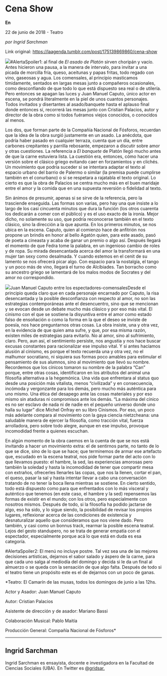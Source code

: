 # Cena Show

**En**

22 de junio de 2018 - Teatro

_por Ingrid Sarchman_

Link original: https://laagenda.tumblr.com/post/175139869860/cena-show

![](https://64.media.tumblr.com/72a509f2b200bec1508043210df227f0/tumblr_inline_paq9k1G0xz1t6q87u_500.jpg)#AlertaSpoiler1: al final de *El asado de Platón* sirven choripán y vacío. Antes hicieron una pausa, a la manera de intervalo, para invitar a una picada de morcilla fría, queso, aceitunas y papas fritas, todo regado con vino, gaseosas y agua. Los comensales, al principio masticamos tímidamente, sentados en largas mesas junto a compañeros ocasionales, como desconfiando de que todo lo que está dispuesto sea real o de utilería. Pero entonces se apagan las luces y Juan Manuel Caputo, único actor en escena, se pondrá literalmente en la piel de unos cuantos personajes. Todos invitados y disertantes al asado/banquete hasta el aplauso final donde entonces sí, recorrerá las mesas junto con Cristian Palacios, autor y director de la obra como si todos fuéramos viejos conocidos, o conocidos al menos. 


Los dos, que forman parte de la Compañía Nacional de Fósforos, recuerdan que la idea de la obra surgió justamente en un asado. La anécdota, que podría haber pasado en cualquier terraza, cuenta que un día, entre carbones crepitantes y parrilla rebosante, empezaron a discutir sobre amor y otras cuestiones. La referencia a *El banquete* de Platón llegó mucho antes de que la carne estuviera lista. La cuestión era, entonces, cómo hacer una versión sobre el clásico griego evitando caer en forzamientos y en clichés. Un movimiento que podría suceder si se intentara adaptar el texto al espacio urbano del barrio de Palermo o similar (la premisa puede cumplirse también en el conurbano) o si se respetara a rajatabla el texto original. Lo cierto es que la obra de Palacios se centra mucho más en el buen maridaje entre el amor y la comida que en una supuesta reversión o fidelidad al texto. 


Sin ánimos de presumir, apenas si se sirve de la referencia, pero la trasciende enseguida. Las formas son varias, pero hay una que insiste a lo largo de los casi cincuenta minutos que dura la función (los otros cuarenta los dedicarán a comer con el público) y es el uso exacto de la ironía. Mejor dicho, no solamente su uso, que podría reconocerse también en el texto clásico, sino la dirección a la que apunta. En los primeros minutos, se nos ubica en la escena. Caputo, quien al comienzo hace de anfitrión nos propone un brindis en honor al bello Agatón quien, para este asado, pasó de poeta a cineasta y acaba de ganar un premio o algo así. Después llegará el momento de que Fedra tome la palabra, en un ingenioso cambio de roles y de ropa. Su mirada desencantada acerca del amor la transformará en una mujer tan sexy como desalmada. Y cuando estemos en el cenit de su lamento se nos ofrecerá picar algo. Con espacio para la nostalgia, el tango y un poco más de vino, llegará el turno de Alcíbiades. Tan borracho como su ancestro griego se lamentará de los malos modos de Socrates y del amor no correspondido. 


![](https://64.media.tumblr.com/72a509f2b200bec1508043210df227f0/tumblr_inline_paq9k1G0xz1t6q87u_500.jpg)Juan Manuel Caputo entre los espectadores-comensalesDesde el principio queda claro que en cada personaje encarnado por Caputo, la risa desencantada y la posible desconfianza con respecto al amor, no son las estrategias contemporáneas ante el desencuentro, sino que se mencionan y se evocan desde un debate mucho más clásico y por eso más vital. El cinismo con el que se sostiene la disyuntiva entre el amor como estado falso de ensoñación o como la forma en la que el deseo se inviste de poesía, nos hace preguntarnos otras cosas. La obra insiste, una y otra vez, en la evidencia de que quien ama sufre, y que, por esa misma razón, existen miles de estrategias para evitarlo. No al amor, sino al sufrimiento, claro. Pero, aun así, el sentimiento persiste, nos angustia y nos hace buscar excusas constantes para racionalizar ese impulso vital. Y si antes hacíamos alusión al cinismo, es porque el texto recuerda una y otra vez, no el malhumor socratiano, ni siquiera sus formas poco amables para estimular el pensamiento de sus alumnos, sino al movimiento que llevó su nombre. Recordemos que los cínicos tomaron su nombre de la palabra “Can” porque, entre otras cosas, identificaron en los atributos del animal una filosofía alternativa a la hegemónica. Una vida que enfrentara al status quo desde una posición más vitalista, menos “civilizada” y en consecuencia, incómoda y vergonzante para los demás, pero mucho más auténtica para uno mismo. Una ética del desapego ante las cosas materiales y por eso mismo sin ataduras ni compromisos ante los demás. “La máxima del cínico es no ser esclavo de nada ni de nadie en el pequeño universo donde uno halla su lugar” dice Michel Onfray en su libro Cinismos. Por eso, un poco más adelante compara al movimiento con la gaya ciencia nietzcheana: una saludable manera de ejercer la filosofía, como tracción vital, fuerza arrolladora, pero sobre todo alegre, aunque en ese impulso, provoque incomodidad frente a quienes escuchan. 


En algún momento de la obra caemos en la cuenta de que se nos está invitando a hacer un movimiento extra: el de sentirnos parte, no tanto de lo que se dice, sino de lo que se hace; que terminemos de armar ese artefacto que, escudado en la escena teatral, nos pide formar parte del acto con lo que llevamos puesto: el hambre, la sed, las experiencias amorosas pero también la soledad y hasta la incomodidad de tener que compartir mesa con extraños, ofrecerles llenarles las copas, que nos la llenen, cortar el pan, el queso, pasar la sal y hasta intentar llevar a cabo una conversación tratando de no tener la boca llena mientras se sostiene. En cierto sentido, todo está dispuesto como para que enfrentados con lo más visceral y auténtico que tenemos (en este caso, el hambre y la sed) repensemos las formas de existir en el mundo; con los otros, pero especialmente con nosotros mismos. Después de todo, si la filosofía ha podido jactarse de algo, eso ha sido, y lo sigue siendo, la posibilidad de revisar los propios lugares, reflexionar acerca de las condiciones de existencia y desnaturalizar aquello que consideramos que nos viene dado. Pero también, y casi como un bonnus track, rearmar la posible escena teatral. Lejos del gesto standupero, no se trata de generar empatía con el espectador, especialmente porque acá lo que está en duda es esa categoría.


#AlertaSpoiler2: El menú no incluye postre. Tal vez sea una de las mejores decisiones artísticas, dejarnos el sabor salado y áspero de la carne, para que cada uno salga al mediodía del domingo y decida si le da un final al almuerzo o se queda con la sensación de que algo falta. Después de todo si el teatro tiene un propósito este es el de dejarnos con un poco de ganas.


*Teatro: El Camarín de las musas, todos los domingos de junio a las 12hs.  

Actor y Asador: Juan Manuel Caputo  

Autor: Cristian Palacios  

Asistente de dirección y de asador: Mariano Bassi  

Colaboración Musical: Pablo Maitía  

Producción General: Compañía Nacional de Fósforos*



---

 Ingrid Sarchman
----------------

 Ingrid Sarchman es ensayista, docente e investigadora en la Facultad de Ciencias Sociales (UBA). En Twitter es [@gridsar.](https://twitter.com/gridsar)

